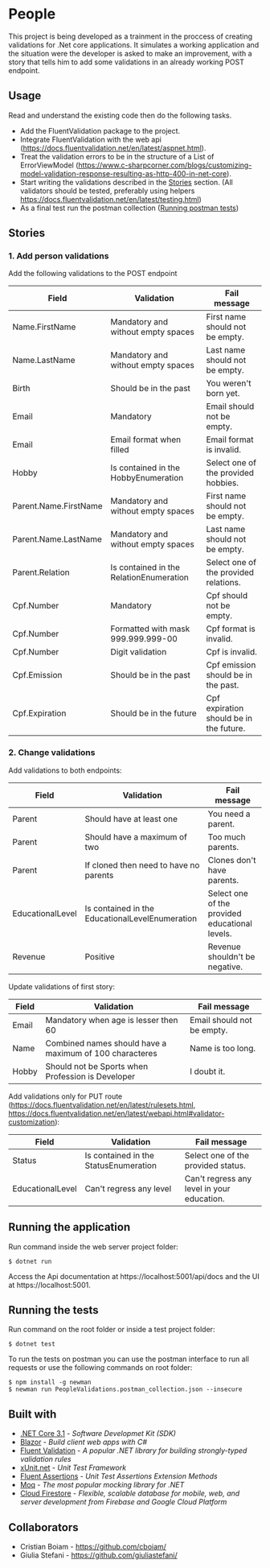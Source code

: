 # People

This project is being developed as a trainment in the proccess of creating validations for .Net core applications. It simulates a working application and the situation were the developer is asked to make an improvement, with a story that tells him to add some validations in an already working POST endpoint.

## Usage

Read and understand the existing code then do the following tasks.

- Add the FluentValidation package to the project.
- Integrate FluentValidation with the web api (https://docs.fluentvalidation.net/en/latest/aspnet.html).
- Treat the validation errors to be in the structure of a List of ErrorViewModel (https://www.c-sharpcorner.com/blogs/customizing-model-validation-response-resulting-as-http-400-in-net-core).
- Start writing the validations described in the [Stories](#Stories) section. (All validators should be tested, preferably using helpers https://docs.fluentvalidation.net/en/latest/testing.html)
- As a final test run the postman collection ([Running postman tests](#running-the-tests))

## Stories

### 1. Add person validations

Add the following validations to the POST endpoint

| Field                 | Validation                              | Fail message                            |
| --------------------- | --------------------------------------- | --------------------------------------- |
| Name.FirstName        | Mandatory and without empty spaces      | First name should not be empty.         |
| Name.LastName         | Mandatory and without empty spaces      | Last name should not be empty.          |
| Birth                 | Should be in the past                   | You weren't born yet.                   |
| Email                 | Mandatory                               | Email should not be empty.              |
| Email                 | Email format when filled                | Email format is invalid.                |
| Hobby                 | Is contained in the HobbyEnumeration    | Select one of the provided hobbies.     |
| Parent.Name.FirstName | Mandatory and without empty spaces      | First name should not be empty.         |
| Parent.Name.LastName  | Mandatory and without empty spaces      | Last name should not be empty.          |
| Parent.Relation       | Is contained in the RelationEnumeration | Select one of the provided relations.   |
| Cpf.Number            | Mandatory                               | Cpf should not be empty.                |
| Cpf.Number            | Formatted with mask 999.999.999-00      | Cpf format is invalid.                  |
| Cpf.Number            | Digit validation                        | Cpf is invalid.                         |
| Cpf.Emission          | Should be in the past                   | Cpf emission should be in the past.     |
| Cpf.Expiration        | Should be in the future                 | Cpf expiration should be in the future. |

### 2. Change validations

Add validations to both endpoints:

| Field            | Validation                                      | Fail message                                   |
| ---------------- | ----------------------------------------------- | ---------------------------------------------- |
| Parent           | Should have at least one                        | You need a parent.                             |
| Parent           | Should have a maximum of two                    | Too much parents.                              |
| Parent           | If cloned then need to have no parents          | Clones don't have parents.                     |
| EducationalLevel | Is contained in the EducationalLevelEnumeration | Select one of the provided educational levels. |
| Revenue          | Positive                                        | Revenue shouldn't be negative.                 |

Update validations of first story:

| Field | Validation                                              | Fail message               |
| ----- | ------------------------------------------------------- | -------------------------- |
| Email | Mandatory when age is lesser then 60                    | Email should not be empty. |
| Name  | Combined names should have a maximum of 100 characteres | Name is too long.          |
| Hobby | Should not be Sports when Profession is Developer       | I doubt it.                |

Add validations only for PUT route (https://docs.fluentvalidation.net/en/latest/rulesets.html, https://docs.fluentvalidation.net/en/latest/webapi.html#validator-customization):

| Field            | Validation                            | Fail message                               |
| ---------------- | ------------------------------------- | ------------------------------------------ |
| Status           | Is contained in the StatusEnumeration | Select one of the provided status.         |
| EducationalLevel | Can't regress any level               | Can't regress any level in your education. |

## Running the application

Run command inside the web server project folder:

```
$ dotnet run
```

Access the Api documentation at https://localhost:5001/api/docs and the UI at https://localhost:5001.

## Running the tests

Run command on the root folder or inside a test project folder:

```
$ dotnet test
```

To run the tests on postman you can use the postman interface to run all requests or use the following commands on root folder:

```
$ npm install -g newman
$ newman run PeopleValidations.postman_collection.json --insecure
```

## Built with

- [.NET Core 3.1](https://dotnet.microsoft.com/download/dotnet-core/3.1) - _Software Developmet Kit (SDK)_
- [Blazor](http://blazor.net/) - _Build client web apps with C#_
- [Fluent Validation](https://fluentvalidation.net/) - _A popular .NET library for building strongly-typed validation rules_
- [xUnit.net](https://xunit.net/) - _Unit Test Framework_
- [Fluent Assertions](https://fluentassertions.com/) - _Unit Test Assertions Extension Methods_
- [Moq](https://github.com/moq/moq4) - _The most popular mocking library for .NET_
- [Cloud Firestore](https://googleapis.github.io/google-cloud-dotnet/docs/Google.Cloud.Firestore/) - _Flexible, scalable database for mobile, web, and server development from Firebase and Google Cloud Platform_

## Collaborators

- Cristian Boiam - https://github.com/cboiam/
- Giulia Stefani - https://github.com/giuliastefani/
